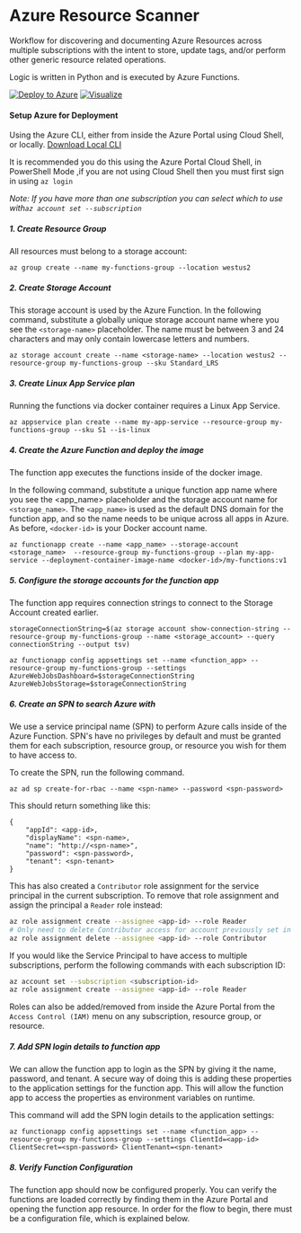 # Azure Resource Scanner
Workflow for discovering and documenting Azure Resources across multiple subscriptions with the intent to store, update tags, and/or perform other generic resource related operations.

Logic is written in Python and is executed by Azure Functions.

[![Deploy to Azure](http://azuredeploy.net/deploybutton.png)](https://portal.azure.com/#create/Microsoft.Template/uri/https%3A%2F%2Fraw.githubusercontent.com%2Fericmaino%2Fazure-resource-scanner%2Fmaster%2FDeployment%2Fdeploy.azure.json)
[![Visualize](http://armviz.io/visualizebutton.png)](http://armviz.io/#/?load=https%3A%2F%2Fraw.githubusercontent.com%2Fericmaino%2Fazure-resource-scanner%2Fmaster%2FDeployment%2Fdeploy.azure.json)

#### Setup Azure for Deployment

Using the Azure CLI, either from inside the Azure Portal using Cloud Shell, or locally. [Download Local CLI](https://docs.microsoft.com/en-us/cli/azure/install-azure-cli?view=azure-cli-latest)

It is recommended you do this using the Azure Portal Cloud Shell, in PowerShell Mode ,if you are not using Cloud Shell then you must first sign in using ```az login```

*Note: If you have more than one subscription you can select which to use with```az account set --subscription ```*

##### 1. Create Resource Group
All resources must belong to a storage account:

```az group create --name my-functions-group --location westus2```

##### 2. Create Storage Account
This storage account is used by the Azure Function. In the following command, substitute a globally unique storage
account name where you see the ```<storage-name>``` placeholder. The name must be between 3 and 24 characters
and may only contain lowercase letters and numbers.

```az storage account create --name <storage-name> --location westus2 --resource-group my-functions-group --sku Standard_LRS```


##### 3. Create Linux App Service plan
Running the functions via docker container requires a Linux App Service.

```
az appservice plan create --name my-app-service --resource-group my-functions-group --sku S1 --is-linux
```

##### 4. Create the Azure Function and deploy the image
The function app executes the functions inside of the docker image.

In the following command, substitute a unique function app name where you see the <app_name> placeholder 
and the storage account name for ```<storage_name>```. The ```<app_name>``` is used as the default DNS 
domain for the function app, and so the name needs to be unique across all apps in Azure. 
As before, ```<docker-id>``` is your Docker account name.

```
az functionapp create --name <app_name> --storage-account  <storage_name>  --resource-group my-functions-group --plan my-app-service --deployment-container-image-name <docker-id>/my-functions:v1
```

##### 5. Configure the storage accounts for the function app
The function app requires connection strings to connect to the Storage Account created earlier.

```
storageConnectionString=$(az storage account show-connection-string --resource-group my-functions-group --name <storage_account> --query connectionString --output tsv)

az functionapp config appsettings set --name <function_app> --resource-group my-functions-group --settings AzureWebJobsDashboard=$storageConnectionString AzureWebJobsStorage=$storageConnectionString
```

##### 6. Create an SPN to search Azure with
We use a service principal name (SPN) to perform Azure calls inside of the Azure Function. SPN's have no 
privileges by default and must be granted them for each subscription, resource group, or resource you 
wish for them to have access to.

To create the SPN, run the following command.
```
az ad sp create-for-rbac --name <spn-name> --password <spn-password>
```   
This should return something like this:
```
{
    "appId": <app-id>,
    "displayName": <spn-name>,
    "name": "http://<spn-name>",
    "password": <spn-password>,
    "tenant": <spn-tenant>
}
```
This has also created a `Contributor` role assignment for the service principal in the current subscription. To remove that role assignment and assign the principal a `Reader` role instead:

```bash
az role assignment create --assignee <app-id> --role Reader
# Only need to delete Contributor access for account previously set in CLI
az role assignment delete --assignee <app-id> --role Contributor
```

If you would like the Service Principal to have access to multiple subscriptions, perform the following commands with each subscription ID:

```bash
az account set --subscription <subscription-id>
az role assignment create --assignee <app-id> --role Reader
```

Roles can also be added/removed from inside the Azure Portal from the `Access Control (IAM)`
menu on any subscription, resource group, or resource.

##### 7. Add SPN login details to function app
We can allow the function app to login as the SPN by giving it the name, password, and tenant.
A secure way of doing this is adding these properties to the application settings for the function app.
This will allow the function app to access the properties as environment variables on runtime.

This command will add the SPN login details to the application settings:
```
az functionapp config appsettings set --name <function_app> --resource-group my-functions-group --settings ClientId=<app-id> ClientSecret=<spn-password> ClientTenant=<spn-tenant>
```

##### 8. Verify Function Configuration
The function app should now be configured properly. You can verify the functions are loaded correctly by finding them in the Azure Portal and opening the function app resource. In order for the flow to begin, there must be a configuration file, which is explained below.
